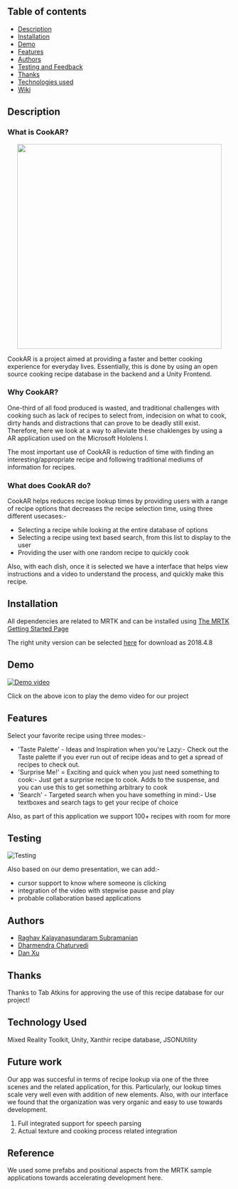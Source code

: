 ## Table of contents
* [Description](#Description)
* [Installation](#Installation)
* [Demo](#Demo)
* [Features](#Features)
* [Authors](#Authors)
* [Testing and Feedback](#Testing)
* [Thanks](#Thanks)
* [Technologies used](#Technology-Used)
* [Wiki](https://github.com/WeibelLab-Teaching/CSE218_Fa19_Hololujah/wiki)
## Description

### What is CookAR? 
<p align="center">
  <img width="460" height="460" src="https://i.imgur.com/IX35SDZ.png">
</p>
CookAR is a project aimed at providing a faster and better cooking experience for everyday lives. Essentially, this is done by using an open source cooking recipe database in the backend and a Unity Frontend. 

### Why CookAR? 
One-third of all food produced is wasted, and traditional challenges with cooking such as lack of recipes to select from, indecision on what to cook, dirty hands and distractions that can prove to be deadly still exist. Therefore, here we look at a way to alleviate these chaklenges by using a AR application used on the Microsoft Hololens I. 

The most important use of CookAR is reduction of time with finding an interesting/appropriate recipe and following traditional mediums of information for recipes.

### What does CookAR do?
CookAR helps reduces recipe lookup times by providing users with a range of recipe options that decreases the recipe selection time, using three different usecases:-

* Selecting a recipe while looking at the entire database of options
* Selecting a recipe using text based search, from this list to display to the user
* Providing the user with one random recipe to quickly cook 

Also, with each dish, once it is selected we have a interface that helps view instructions and a video to understand the process, and quickly make this recipe.

## Installation

All dependencies are related to MRTK and can be installed using [The MRTK Getting Started Page](https://microsoft.github.io/MixedRealityToolkit-Unity/Documentation/GettingStartedWithTheMRTK.html#prerequisites)

The right unity version can be selected [here](https://unity3d.com/get-unity/download/archive) for download as 2018.4.8


## Demo 
[![Demo video](https://i.imgur.com/IX35SDZ.png) ](https://youtu.be/bmc1WXyR_zc) 

Click on the above icon to play the demo video for our project 

## Features

Select your favorite recipe using three modes:- 

 * 'Taste Palette' - Ideas and Inspiration when you're Lazy:- Check out the Taste palette if you ever run out of recipe ideas and to get a spread of recipes to check out. 
 * 'Surprise Me!' = Exciting and quick when you just need something to cook:- Just get a surprise recipe to cook. Adds to the suspense, and you can use this to get something arbitrary to cook
 * 'Search' - Targeted search when you have something in mind:- Use textboxes and search tags to get your recipe of choice 
 
 Also, as part of this application we support 100+ recipes with room for more
 
## Testing 

![Testing](https://i.imgur.com/alEG4HQ.png)

Also based on our demo presentation, we can add:- 
* cursor support to know where someone is clicking
* integration of the video with stepwise pause and play
* probable collaboration based applications

## Authors

* [Raghav Kalayanasundaram Subramanian](https://github.com/rksubram)
* [Dharmendra Chaturvedi](https://github.com/dheeru487)
* [Dan Xu](https://github.com/xudaaaaan)

## Thanks

Thanks to Tab Atkins for approving the use of this recipe database for our project!

## Technology Used

Mixed Reality Toolkit, Unity, Xanthir recipe database, JSONUtility

## Future work

Our app was succesful in terms of recipe lookup via one of the three scenes and the related application, for this. Particularly, our lookup times scale very well even with addition of new elements. Also, with our interface we found that the organization was very organic and easy to use towards development. 

1. Full integrated support for speech parsing 
2. Actual texture and cooking process related integration 

## Reference

We used some prefabs and positional aspects from the MRTK sample applications towards accelerating development here. 
